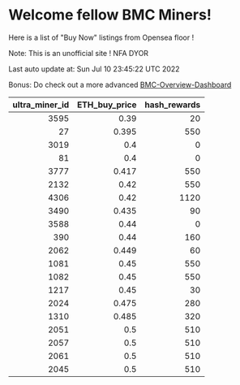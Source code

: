 # Welcome fellow BMC Miners!
Here is a list of "Buy Now" listings from Opensea floor !

Note: This is an unofficial site ! NFA DYOR

Last auto update at: Sun Jul 10 23:45:22 UTC 2022

Bonus: Do check out a more advanced [BMC-Overview-Dashboard](https://dune.com/defifunk/BMC-Overview-Dashboard)


|   ultra_miner_id |   ETH_buy_price |   hash_rewards |
|-----------------:|----------------:|---------------:|
|             3595 |           0.39  |             20 |
|               27 |           0.395 |            550 |
|             3019 |           0.4   |              0 |
|               81 |           0.4   |              0 |
|             3777 |           0.417 |            550 |
|             2132 |           0.42  |            550 |
|             4306 |           0.42  |           1120 |
|             3490 |           0.435 |             90 |
|             3588 |           0.44  |              0 |
|              390 |           0.44  |            160 |
|             2062 |           0.449 |             60 |
|             1081 |           0.45  |            550 |
|             1082 |           0.45  |            550 |
|             1217 |           0.45  |             30 |
|             2024 |           0.475 |            280 |
|             1310 |           0.485 |            320 |
|             2051 |           0.5   |            510 |
|             2057 |           0.5   |            510 |
|             2061 |           0.5   |            510 |
|             2045 |           0.5   |            510 |
